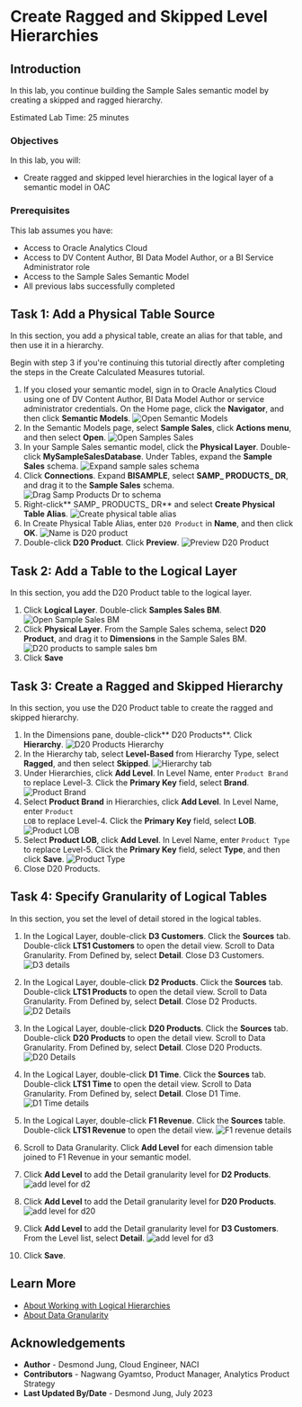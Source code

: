 # Create Ragged and Skipped Level Hierarchies

## Introduction

In this lab, you continue building the Sample Sales semantic model by creating a skipped and ragged hierarchy.

Estimated Lab Time: 25 minutes

### Objectives

In this lab, you will:
* Create ragged and skipped level hierarchies in the logical layer of a semantic model in OAC

### Prerequisites

This lab assumes you have:
* Access to Oracle Analytics Cloud
* Access to DV Content Author, BI Data Model Author, or a BI Service Administrator role
* Access to the Sample Sales Semantic Model
* All previous labs successfully completed


## Task 1: Add a Physical Table Source

In this section, you add a physical table, create an alias for that table, and then use it in a hierarchy.

Begin with step 3 if you're continuing this tutorial directly after completing the steps in the Create Calculated Measures tutorial.

1. If you closed your semantic model, sign in to Oracle Analytics Cloud using one of DV Content Author, BI Data Model Author or service administrator credentials. On the Home page, click the **Navigator**, and then click **Semantic Models**.
    ![Open Semantic Models](./images/semantic-models.png)
2. In the Semantic Models page, select **Sample Sales**, click **Actions menu**, and then select **Open**.
    ![Open Samples Sales](./images/open-sample-sales.png)
3. In your Sample Sales semantic model, click the **Physical Layer**. Double-click **MySampleSalesDatabase**. Under Tables, expand the **Sample Sales** schema.
    ![Expand sample sales schema](./images/open-bisample.png)
4. Click **Connections**. Expand **BISAMPLE**, select **SAMP_ PRODUCTS_ DR**, and drag it to the **Sample Sales** schema.
    ![Drag Samp Products Dr to schema](./images/drag-samp-products-dr.png)
5. Right-click** SAMP_ PRODUCTS_ DR** and select **Create Physical Table Alias**.
    ![Create physical table alias](./images/create-physical-alias.png)
6. In Create Physical Table Alias, enter <code>D20 Product</code> in **Name**, and then click **OK**.
    ![Name is D20 product](./images/d20-product.png)
7. Double-click **D20 Product**. Click **Preview**.
    ![Preview D20 Product](./images/D20-preview.png)

## Task 2: Add a Table to the Logical Layer

In this section, you add the D20 Product table to the logical layer.

1. Click **Logical Layer**. Double-click **Samples Sales BM**.
    ![Open Sample Sales BM](./images/sample-sales-bm.png)
2. Click **Physical Layer**. From the Sample Sales schema, select **D20 Product**, and drag it to **Dimensions** in the Sample Sales BM.
    ![D20 products to sample sales bm](./images/d20-to-dimensions.png)
3. Click **Save**


## Task 3: Create a Ragged and Skipped Hierarchy

In this section, you use the D20 Product table to create the ragged and skipped hierarchy.

1. In the Dimensions pane, double-click** D20 Products**. Click **Hierarchy**.
    ![D20 Products Hierarchy](./images/d20-products-hierarchy.png)
2. In the Hierarchy tab, select **Level-Based** from Hierarchy Type, select **Ragged**, and then select **Skipped**.
    ![Hierarchy tab](./images/check-ragged-skipped.png)
3. Under Hierarchies, click **Add Level**. In Level Name, enter <code>Product Brand</code> to replace Level-3. Click the **Primary Key** field, select **Brand**.
    ![Product Brand](./images/product-brand.png)
4. Select **Product Brand** in Hierarchies, click **Add Level**. In Level Name, enter <code>Product LOB</code> to replace Level-4. Click the **Primary Key** field, select **LOB**.
    ![Product LOB](./images/product-lob.png)
5. Select **Product LOB**, click **Add Level**. In Level Name, enter <code>Product Type</code> to replace Level-5. Click the **Primary Key** field, select **Type**, and then click **Save**.
    ![Product Type](./images/product-type.png)
6. Close D20 Products.

## Task 4: Specify Granularity of Logical Tables

In this section, you set the level of detail stored in the logical tables.

1. In the Logical Layer, double-click **D3 Customers**. Click the **Sources** tab. Double-click **LTS1 Customers** to open the detail view. Scroll to Data Granularity. From Defined by, select **Detail**. Close D3 Customers.
    ![D3 details](./images/d3-granularity-detail.png)
2. In the Logical Layer, double-click **D2 Products**. Click the **Sources** tab. Double-click **LTS1 Products** to open the detail view. Scroll to Data Granularity. From Defined by, select **Detail**. Close D2 Products.
    ![D2 Details](./images/d2-products-granularity-detail.png)
3. In the Logical Layer, double-click **D20 Products**. Click the **Sources** tab. Double-click **D20 Products** to open the detail view. Scroll to Data Granularity. From Defined by, select **Detail**. Close D20 Products.
    ![D20 Details](./images/d20-detail.png)
4. In the Logical Layer, double-click **D1 Time**. Click the **Sources** tab. Double-click **LTS1 Time** to open the detail view. Scroll to Data Granularity. From Defined by, select **Detail**. Close D1 Time.
    ![D1 Time details](./images/d1-time-detail.png)
5. In the Logical Layer, double-click **F1 Revenue**. Click the **Sources** table. Double-click **LTS1 Revenue** to open the detail view.
    ![F1 revenue details](./images/f1-revenue-add-level.png)
6. Scroll to Data Granularity. Click **Add Level** for each dimension table joined to F1 Revenue in your semantic model.

7. Click **Add Level** to add the Detail granularity level for **D2 Products**.
    ![add level for d2](./images/add-d2-products.png)
8. Click **Add Level** to add the Detail granularity level for **D20 Products**.
    ![add level for d20](./images/add-d20-products.png)
9. Click **Add Level** to add the Detail granularity level for **D3 Customers**. From the Level list, select **Detail**.
    ![add level for d3](./images/add-d3-customers.png)
10. Click **Save**.

## Learn More
* [About Working with Logical Hierarchies](https://docs.oracle.com/en/cloud/paas/analytics-cloud/acmdg/working-logical-hierarchies.html#GUID-9AF96F03-ABBA-43EF-80C9-A8ED6F018DE8)
* [About Data Granularity](https://docs.oracle.com/en/cloud/paas/analytics-cloud/acmdg/work-data-granularity.html#GUID-299129AF-FABC-43C3-9FD2-5CB927E0B744)

## Acknowledgements
* **Author** - Desmond Jung, Cloud Engineer, NACI
* **Contributors** - Nagwang Gyamtso, Product Manager, Analytics Product Strategy
* **Last Updated By/Date** - Desmond Jung, July 2023

